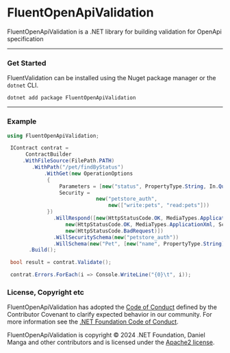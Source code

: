 # FluentOpenApiValidation
FluentOpenApiValidation is a .NET library for building  validation for OpenApi specification

---

### Get Started

FluentValidation can be installed using the Nuget package manager or the `dotnet` CLI.

```
dotnet add package FluentOpenApiValidation
```
---

### Example
```csharp
using FluentOpenApiValidation;

 IContract contrat =
      ContractBuilder
     .WithFileSource(FilePath.PATH)
        .WithPath("/pet/findByStatus")
            .WithGet(new OperationOptions
             {
                 Parameters = [new("status", PropertyType.String, In.Query)],
                 Security =
                             new("petstore_auth",
                                 new(["write:pets", "read:pets"]))
             })
               .WillRespond([new(HttpStatusCode.OK, MediaTypes.ApplicationJson, SchemaType.Array),
                   new(HttpStatusCode.OK, MediaTypes.ApplicationXml, SchemaType.Array),
                   new(HttpStatusCode.BadRequest)])
               .WillSecuritySchema(new("petstore_auth"))
               .WillSchema(new("Pet", [new("name", PropertyType.String)]))
       .Build();

 bool result = contrat.Validate();

 contrat.Errors.ForEach(i => Console.WriteLine("{0}\t", i));
```

### License, Copyright etc

FluentOpenApiValidation has adopted the [Code of Conduct](https://github.com/Danielmat/FluentOpenApiValidation/blob/main/CODE_OF_CONDUCT.md) defined by the Contributor Covenant to clarify expected behavior in our community.
For more information see the [.NET Foundation Code of Conduct](https://dotnetfoundation.org/code-of-conduct).

FluentOpenApiValidation is copyright &copy; 2024 .NET Foundation, Daniel Manga and other contributors and is licensed under the [Apache2 license](https://github.com/Danielmat/FluentOpenApiValidation/blob/main/LICENSE/).

